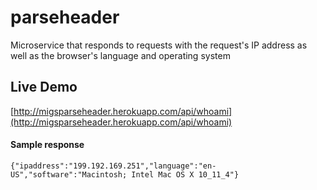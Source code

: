 # parseheader
Microservice that responds to requests with the request's IP address as well as the browser's language and operating system

## Live Demo
[http://migsparseheader.herokuapp.com/api/whoami](http://migsparseheader.herokuapp.com/api/whoami)

#### Sample response
`{"ipaddress":"199.192.169.251","language":"en-US","software":"Macintosh; Intel Mac OS X 10_11_4"}`
